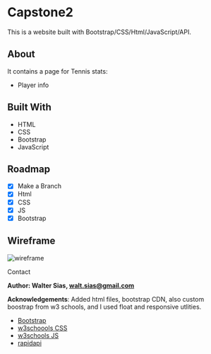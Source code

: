 # Capstone2

This is a website built with Bootstrap/CSS/Html/JavaScript/API.

## About

It contains a page for Tennis stats:

- Player info

## Built With

- HTML
- CSS
- Bootstrap
- JavaScript

## Roadmap

- [x] Make a Branch
- [x] Html
- [x] CSS
- [x] JS
- [x] Bootstrap

## Wireframe

![wireframe]()

Contact

**Author: Walter Sias, walt.sias@gmail.com**

**Acknowledgements**: Added html files, bootstrap CDN, also custom boostrap from w3 schools, and I used float and responsive utlities.

- [Bootstrap](https://getbootstrap.com/)
- [w3schoools CSS](https://www.w3schools.com/cssref)
- [w3schools JS](https://www.w3schools.com/js/)
- [rapidapi](https://rapidapi.com/sportcontentapi/api/tennis-live-data/)
